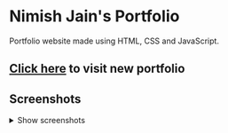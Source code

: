 # Nimish Jain's Portfolio

Portfolio website made using HTML, CSS and JavaScript.

## [Click here](https://github.com/nimishjn/portfolio-2022) to visit new portfolio

## Screenshots
<details>
  <summary>Show screenshots</summary>
  <br>
  <p align="center">
    <img src="https://user-images.githubusercontent.com/63140632/141283894-9250a10e-a6e5-42b3-9931-6cf246ac6492.png" alt="dark" width="400px">
    <img src="https://user-images.githubusercontent.com/63140632/141283905-86a0fd9e-1b80-4c17-9c2f-d752d2e9949d.png" alt="light" width="400px">
  </p>
</details>
